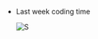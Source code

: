 - Last week coding time

  ![S](https://github-readme-stats.vercel.app/api/wakatime?username=JrogeT&layout=compact&theme=dark)
